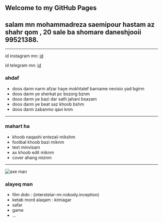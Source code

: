 
## Welcome to  my GitHub Pages

salam mn **mohammadreza** **saemipour** hastam az shahr qom , 20 sale ba shomare daneshjooii 99521388.
---
---

id instagram mn: [id](https://instagram.com/imhmdrz)

id telegram mn: [id](https://t.me/imhmdrzs)

### ahdaf
- doos darm narm afzar haye mokhtalef barname nevisio yad bgirm
- doos darm ye sherkat pc bozorg bznm
- doos darm ye bazi dar sath jahani bsazam
- doos darm ye beat saz khoob bshm
- doos darm zabanmo qavi knm
---
### mahart ha
- khoob naqashi entezaii mikshm
- footbal khoob bazi miknm
- text minvisam
- ax khoob edit miknm
- cover ahang miznm
---
![axe man](https://8pic.ir/uploads/PicsArt-02-05-02-40-51.png)

### alayeq man
- film didn : (interstelar-mr.nobody.inception)
- ketab mord alaqam : kimiagar
- safar
- game
- ...

